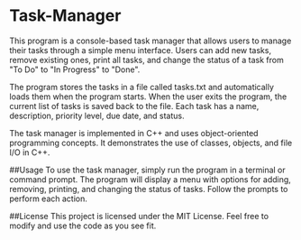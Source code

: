 # Task-Manager
This program is a console-based task manager that allows users to manage their tasks through a simple menu interface. Users can add new tasks, remove existing ones, print all tasks, and change the status of a task from "To Do" to "In Progress" to "Done".

The program stores the tasks in a file called tasks.txt and automatically loads them when the program starts. When the user exits the program, the current list of tasks is saved back to the file. Each task has a name, description, priority level, due date, and status.

The task manager is implemented in C++ and uses object-oriented programming concepts. It demonstrates the use of classes, objects, and file I/O in C++.

##Usage
To use the task manager, simply run the program in a terminal or command prompt. The program will display a menu with options for adding, removing, printing, and changing the status of tasks. Follow the prompts to perform each action.

##License
This project is licensed under the MIT License. Feel free to modify and use the code as you see fit.
